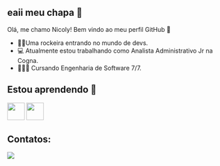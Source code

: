 ## eaii meu chapa 🤠

Olá, me chamo Nicoly! 
Bem vindo ao meu perfil GitHub 👋
- 🤘🏽Uma rockeira entrando no mundo de devs.
- 💻 Atualmente estou trabalhando como Analista Administrativo Jr na Cogna.
- 👩🏻‍💻 Cursando Engenharia de Software 7/7.

## Estou aprendendo 📌
<img loading="lazy" src="https://cdn.jsdelivr.net/gh/devicons/devicon@latest/icons/sqldeveloper/sqldeveloper-original.svg" width="40" height="40"/> <img loading="lazy" src="https://cdn.jsdelivr.net/gh/devicons/devicon@latest/icons/python/python-original.svg" width="40" height="40"/>

## Contatos:
<div>
<a href="https://www.linkedin.com/in/nicoly-nogueira-b8882a216" target="_blank"><img loading="lazy" src="https://img.shields.io/badge/-LinkedIn-%230077B5?style=for-the-badge&logo=linkedin&logoColor=white" target="_blank"></a>   
</div>
       
          
